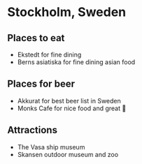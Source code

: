 # Stockholm, Sweden

## Places to eat
- Ekstedt for fine dining
- Berns asiatiska for fine dining asian food

## Places for beer
- Akkurat for best beer list in Sweden
- Monks Cafe for nice food and great :beer:

## Attractions
- The Vasa ship museum
- Skansen outdoor museum and zoo